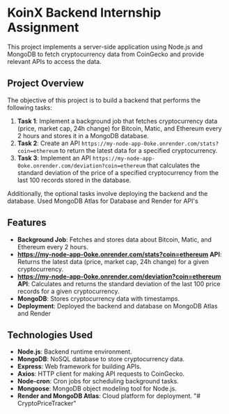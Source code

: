 # KoinX Backend Internship Assignment

This project implements a server-side application using Node.js and MongoDB to fetch cryptocurrency data from CoinGecko and provide relevant APIs to access the data.

## Project Overview

The objective of this project is to build a backend that performs the following tasks:

1. **Task 1**: Implement a background job that fetches cryptocurrency data (price, market cap, 24h change) for Bitcoin, Matic, and Ethereum every 2 hours and stores it in a MongoDB database.
2. **Task 2**: Create an API `https://my-node-app-0oke.onrender.com/stats?coin=ethereum` to return the latest data for a specified cryptocurrency.
3. **Task 3**: Implement an API `https://my-node-app-0oke.onrender.com/deviation?coin=ethereum` that calculates the standard deviation of the price of a specified cryptocurrency from the last 100 records stored in the database.

Additionally, the optional tasks involve deploying the backend and the database. Used MongoDB Atlas for Database and Render for API's

## Features

- **Background Job**: Fetches and stores data about Bitcoin, Matic, and Ethereum every 2 hours.
- **https://my-node-app-0oke.onrender.com/stats?coin=ethereum API**: Returns the latest data (price, market cap, 24h change) for a given cryptocurrency.
- **https://my-node-app-0oke.onrender.com/deviation?coin=ethereum API**: Calculates and returns the standard deviation of the last 100 price records for a given cryptocurrency.
- **MongoDB**: Stores cryptocurrency data with timestamps.
- **Deployment**: Deployed the backend and database on MongoDB Atlas and Render

## Technologies Used

- **Node.js**: Backend runtime environment.
- **MongoDB**: NoSQL database to store cryptocurrency data.
- **Express**: Web framework for building APIs.
- **Axios**: HTTP client for making API requests to CoinGecko.
- **Node-cron**: Cron jobs for scheduling background tasks.
- **Mongoose**: MongoDB object modeling tool for Node.js.
- **Render and MongoDB Atlas**: Cloud platform for deployment.
"# CryptoPriceTracker" 
